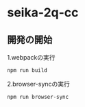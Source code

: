 # seika-2q-cc

## 開発の開始

1.webpackの実行

```
npm run build
```

2.browser-syncの実行
```
npm run browser-sync
```

